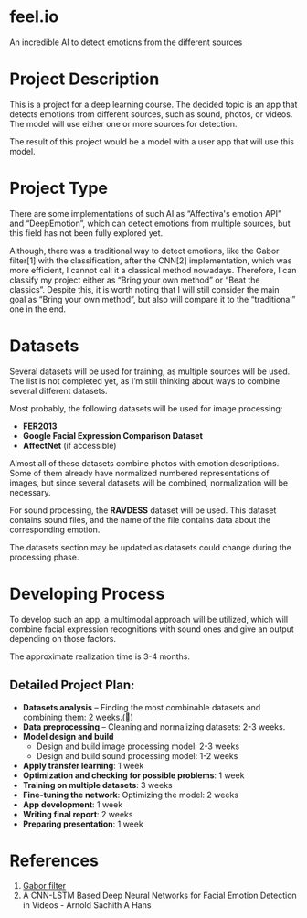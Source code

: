 # feel.io
An incredible AI to detect emotions from the different sources

# Project Description

This is a project for a deep learning course. The decided topic is an app that detects emotions from different sources, such as sound, photos, or videos. The model will use either one or more sources for detection.

The result of this project would be a model with a user app that will use this model.

# Project Type

There are some implementations of such AI as “Affectiva's emotion API” and “DeepEmotion”, which can detect emotions from multiple sources, but this field has not been fully explored yet.

Although, there was a traditional way to detect emotions, like the Gabor filter[1] with the classification, after the CNN[2] implementation, which was more efficient, I cannot call it a classical method nowadays. Therefore, I can classify my project either as “Bring your own method” or “Beat the classics”. Despite this, it is worth noting that I will still consider the main goal as “Bring your own method”, but also will compare it to the “traditional” one in the end.

# Datasets

Several datasets will be used for training, as multiple sources will be used. The list is not completed yet, as I’m still thinking about ways to combine several different datasets.

Most probably, the following datasets will be used for image processing:
- **FER2013**
- **Google Facial Expression Comparison Dataset**
- **AffectNet** (if accessible)

Almost all of these datasets combine photos with emotion descriptions. Some of them already have normalized numbered representations of images, but since several datasets will be combined, normalization will be necessary.

For sound processing, the **RAVDESS** dataset will be used. This dataset contains sound files, and the name of the file contains data about the corresponding emotion.

The datasets section may be updated as datasets could change during the processing phase.

# Developing Process

To develop such an app, a multimodal approach will be utilized, which will combine facial expression recognitions with sound ones and give an output depending on those factors.

The approximate realization time is 3-4 months.

## Detailed Project Plan:

- **Datasets analysis** – Finding the most combinable datasets and combining them: 2 weeks.(🚧)
- **Data preprocessing** – Cleaning and normalizing datasets: 2-3 weeks.
- **Model design and build** 
  - Design and build image processing model: 2-3 weeks 
  - Design and build sound processing model: 1-2 weeks
- **Apply transfer learning**: 1 week
- **Optimization and checking for possible problems**: 1 week
- **Training on multiple datasets**: 3 weeks
- **Fine-tuning the network**: Optimizing the model: 2 weeks 
- **App development**: 1 week
- **Writing final report**: 2 weeks
- **Preparing presentation**: 1 week

# References 

1. [Gabor filter](https://www.sciencedirect.com/science/article/abs/pii/S0045790621001890)
2. A CNN-LSTM Based Deep Neural Networks for Facial Emotion Detection in Videos - Arnold Sachith A Hans


